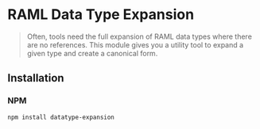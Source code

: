 # RAML Data Type Expansion

> Often, tools need the full expansion of RAML data types where there are no references. This module gives you a utility tool to expand a given type and create a canonical form.

## Installation

### NPM

```
npm install datatype-expansion
```

